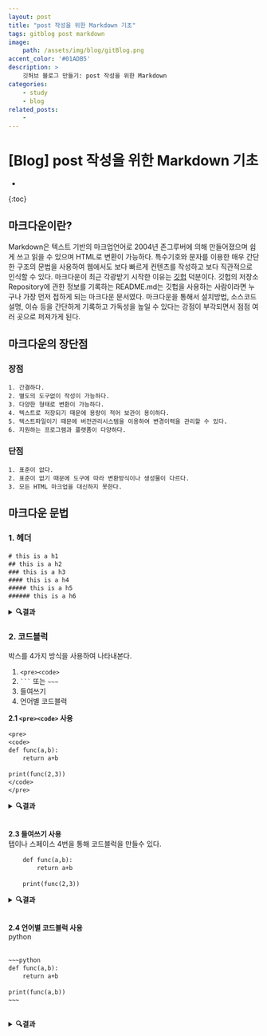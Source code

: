 ```yaml
---
layout: post
title: "post 작성을 위한 Markdown 기초"
tags: gitblog post markdown
image: 
    path: /assets/img/blog/gitBlog.png
accent_color: '#01ADB5'
description: >
    깃허브 블로그 만들기: post 작성을 위한 Markdown
categories:
    - study
    - blog
related_posts:    
    -    
---
```

# [Blog] post 작성을 위한 Markdown 기초
* 
{:toc}

## 마크다운이란?

Markdown은 텍스트 기반의 마크업언어로 2004년 존그루버에 의해 만들어졌으며 쉽게 쓰고 읽을 수 있으며 HTML로 변환이 가능하다. 특수기호와 문자를 이용한 매우 간단한 구조의 문법을 사용하여 웹에서도 보다 빠르게 컨텐츠를 작성하고 보다 직관적으로 인식할 수 있다. 마크다운이 최근 각광받기 시작한 이유는 [깃헙](https://github.com) 덕분이다. 깃헙의 저장소Repository에 관한 정보를 기록하는 README.md는 깃헙을 사용하는 사람이라면 누구나 가장 먼저 접하게 되는 마크다운 문서였다. 마크다운을 통해서 설치방법, 소스코드 설명, 이슈 등을 간단하게 기록하고 가독성을 높일 수 있다는 강점이 부각되면서 점점 여러 곳으로 퍼져가게 된다.

## 마크다운의 장단점

### 장점
~~~
1. 간결하다.
2. 별도의 도구없이 작성이 가능하다.
3. 다양한 형태로 변환이 가능하다.
4. 텍스트로 저장되기 때문에 용량이 적어 보관이 용이하다.
5. 텍스트파일이기 때문에 버전관리시스템을 이용하여 변경이력을 관리할 수 있다.
6. 지원하는 프로그램과 플랫폼이 다양하다.
~~~

### 단점

~~~
1. 표준이 없다.
2. 표준이 없기 때문에 도구에 따라 변환방식이나 생성물이 다르다.
3. 모든 HTML 마크업을 대신하지 못한다.
~~~

## 마크다운 문법   

### 1. 헤더   

```
# this is a h1
## this is a h2 
### this is a h3 
#### this is a h4 
##### this is a h5 
###### this is a h6
```

<details>
<summary><b>🔍결과</b></summary>
<div markdown="1">
# this is a h1
## this is a h2 
### this is a h3 
#### this is a h4 
##### this is a h5 
###### this is a h6
</div>
</details>

### 2. 코드블럭   
박스를 4가지 방식을 사용하여 나타내본다.

1. ```<pre><code>```
2. <code>```</code> 또는 <code>~~~</code>
3. 들여쓰기
4. 언어별 코드블럭 

**2.1 ```<pre><code>``` 사용**   

~~~
<pre>
<code>
def func(a,b):
    return a+b

print(func(2,3))
</code>
</pre>
~~~

<details>
<summary><b>🔍결과</b></summary>
<div markdown="1">
<pre>
<code>
def func(a,b):
    return a+b

print(func(2,3))
</code>
</pre>
</div>
</details>  

<br>

**2.3 들여쓰기 사용**   
탭이나 스페이스 4번을 통해 코드블럭을 만들수 있다.

~~~
    def func(a,b):
        return a+b

    print(func(2,3))
~~~

<details>
<summary><b>🔍결과</b></summary>
<div markdown="1">
    def func(a,b):
        return a+b

    print(func(2,3))
</div>
</details>  

<br>

**2.4 언어별 코드블럭 사용**   
python
<pre>
<code>
~~~python
def func(a,b):
    return a+b

print(func(a,b))
~~~
</code>
</pre>

<details>
<summary><b>🔍결과</b></summary>
<div markdown="1">
~~~python
def func(a,b):
    return a+b

print(func(a,b))
~~~
</div>
</details> 

<br>
<details>
<summary>그밖에 언어들</summary>
<div markdown="1">
- Bash (bash)
- C# (cs)
- CSS (css)
- Diff (diff)
- HTML, XML (html)
- Ini (ini)
- JSON (json)
- Java (java)
- JavaScript (javascript)
- PHP (php)
- Perl (perl)
- Python (python)
- Ruby (ruby)
- SQL (sql)
</div>
</details>

### 3. BlockQuote (인용문)

~~~
> This is a first blockquote
~~~

<details>
<summary><b>🔍결과</b></summary>
<div markdown="1">
> This is a first blockquote
</div>
</details> 

<br>
~~~
>> This is a second blockquote
~~~

<details>
<summary><b>🔍결과</b></summary>
<div markdown="1">
>> This is a second blockquote
</div>
</details> 

<br>
~~~
>>> This is a third blockquote
~~~

<details>
<summary><b>🔍결과</b></summary>
<div markdown="1">
>>> This is a third blockquote
</div>
</details> 

<br>

**blockquote 안에 다른 마크다운 요소를 포함할 수 있다.**

~~~
> * list1
> * list2
>   ~~~
>   code
>   ~~~
~~~

<details>
<summary><b>🔍결과</b></summary>
<div markdown="1">
> * list1
> * list2
>   ~~~
>   code
>   ~~~
</div>
</details> 


### 4. 글머리 기호

~~~
+ 글머리
  + 글머리2
    + 글머리3
      + 글머리 4
~~~

<details>
<summary><b>🔍결과</b></summary>
<div markdown="1">
+ 글머리
  + 글머리2
    + 글머리3
      + 글머리 4
</div>
</details> 



### 5. 강조 

~~~
*single asterisks*  
_single underscores_  
**double asterisks**  
__double underscores__  
~~cancelline~~  
~~~

<details>
<summary><b>🔍결과</b></summary>
<div markdown="1">
*single asterisks*  
_single underscores_  
**double asterisks**  
__double underscores__  
~~cancelline~~  
</div>
</details> 

### 6. 기호표시

Markdown에서 이미 사용되는 기호 표기하기

Markdown 문법에 사용되는 기호를 있는 그대로 표시하고 싶을 경우가 있다.  
예를 들어 \#을 기호 그대로 사용하고 싶지만 그냥 쓰면 H1 헤더로 출력된다.  
그런 기호들을 아래에 표기하였다.

~~~
\   backslash
*   asterisk
_   underscore
{}  curly braces
[]  square brackets
()  parentheses
#   hash mark
+   plus sign
-   minus sign (hyphen)
.   dot
!   exclamation mark
~~~

이런것들을 사용하고 싶다면 기호앞에 \\(=back slash)를 붙혀주면 된다.  

### 7. 수평

~~~
* * *

***

*****

----

- - -
~~~

<details>
<summary><b>🔍결과</b></summary>
<div markdown="1">
* * *

***

*****

----

- - -
</div>
</details> 

### 8. 링크 

- 외부 링크   
\[링크 키워드\]\(링크 주소\)
~~~
예 : [내 블로그](https://dev-dahye.github.io/about)
~~~

<details>
<summary><b>🔍결과</b></summary>
<div markdown="1">
[내 블로그](https://dev-dahye.github.io/about)
</div>
</details> 

<br>
- 자동 링크  

~~~
예 : <https://dev-dahye.github.io/about>
~~~

<details>
<summary><b>🔍결과</b></summary>
<div markdown="1">
<https://dev-dahye.github.io/about> 
</div>
</details>   

### 9. 이미지 

이미지 크기 조절은 뒤에 {: width='50%' height='50%'}

~~~
![그림1](/assets/img/myBlog/img9.jpg)
![그림2](/assets/img/myBlog/img9.jpg){: width='50%' height='50%'}
~~~

<details>
<summary><b>🔍결과</b></summary>
<div markdown="1">
![그림1](/assets/img/myBlog/img9.jpg)
![그림2](/assets/img/myBlog/img9.jpg){: width='50%' height='50%'}
</div>
</details>  

### 10. 줄바꿈

마크다운에서는 엔터를 한번친다고 줄바꿈이 일어나지 않는다.  

**10.1 ```<br>``` 사용**

~~~
줄 바꿈시 사용 <br>
줄 바꿈시 사용
~~~

<details>
<summary><b>🔍결과</b></summary>
<div markdown="1">
줄 바꿈시 사용 <br>
줄 바꿈시 사용
</div>
</details>    

<br>

**10.2 Enter 2번**

~~~
줄 바꿈시 사용  


줄 바꿈시 사용
~~~

<details>
<summary><b>🔍결과</b></summary>
<div markdown="1">
줄 바꿈시 사용  


줄 바꿈시 사용
</div>
</details>  

<br>

**10.3 스페이스바 2번**

~~~
줄 바꿈시 사용    
줄 바꿈시 사용
~~~

<details>
<summary><b>🔍결과</b></summary>
<div markdown="1">
줄 바꿈시 사용    
줄 바꿈시 사용
</div>
</details>  

### 11. 표

~~~
| ------ | NumPy | PyTorch |
| ------ | -------- | ---------- |
| 선언 | np.array() | torch.FloatTensor, <br/> torch.Tensor()|
| 차원 확인 | .ndim | .dim()|
| 크기 확인 | .shape | .size()|
~~~

<details>
<summary><b>🔍결과</b></summary>
<div markdown="1">

| ------ | NumPy | PyTorch |
| ------ | -------- | ---------- |
| 선언 | np.array() | torch.FloatTensor, <br/> torch.Tensor()|
| 차원 확인 | .ndim | .dim()|
| 크기 확인 | .shape | .size()|

</div>
</details>  

### 12. Expander control 

마크다운에서 접기/펼치기 가능한 컨트롤 문법  
마크다운 자체에는 기능이 없고 html을 이용 --> html의 details 사용

~~~html
<details>
<summary>접기/펼치기 버튼</summary>
<div markdown="1">

|제목|내용|
|--|--|
|1|1|
|2|10|

</div>
</details>
~~~

<details>
<summary><b>🔍결과</b></summary>
<div markdown="1">

<details>
<summary>접기/펼치기 버튼</summary>
<div markdown="1">

|제목|내용|
|--|--|
|1|1|
|2|10|

</div>
</details>

</div>
</details>  

<br>

~~~html
<details>
<blockquote>
    숨김숨김
</blockquote>
</details>
~~~

<details>
<summary><b>🔍결과</b></summary>
<div markdown="1">

<details>
<blockquote>
    숨김숨김
</blockquote>
</details>

</div>
</details>  


### 13. 이모지 

1. 'Window 키' + ';' 또는 'Window 키' + '.'

2. <http://www.iemoji.com/> 📝✏️✒️💡 🧰 🙋🏻‍♂️


### 14. 수학수식

[수학 수식 참고1](https://jjycjnmath.tistory.com/117)   
[수학 수식 참고2](https://ko.wikipedia.org/wiki/%EC%9C%84%ED%82%A4%EB%B0%B1%EA%B3%BC:TeX_%EB%AC%B8%EB%B2%95)   

~~~
$$x + y = 1$$
~~~

<details>
<summary><b>🔍결과</b></summary>
<div markdown="1">
$$x + y = 1$$
</div>
</details>  

<br>

## html태그 커스텀&만들기

`_sass > my-style.scss` 에 추가   

```css
.markdown-body > p > a{
  font-weight: bold !important;
}

.markdown-body{
  kbd {
    font-size: 15px;
    font-family: monospace;
    color: #555;
    background-color: #fcfcfc;
    border: solid 1px #ccc;
    border-radius: 3px;
    border-bottom-color: #bbb;
    padding: 3px 5px;
  }

  mark {
    padding: 3px 5px;
    background-color: #fff9c4;
  }

  under {
    text-decoration: underline;
    text-decoration-color: red;
    text-underline-position: under;
    padding-bottom: 2px;
  }
}
```

```
<kbd>hello</kbd>

<a>hello</a>

<code>hello</code>

<mark>hello</mark>

<under>hello</under>
```

<details>
<summary><b>🔍결과</b></summary>
<div markdown="1">
<kbd>hello</kbd>

<a>hello</a>

<code>hello</code>

<mark>hello</mark>

<under>hello</under>
</div>
</details> 

<br>

```css
.markdown-body{
  success {
    margin: 2em 0 !important;
    padding: 1em;
    display: block;
    color: #222831;
    font-size: .75rem !important;
    text-indent: initial;
    background-color: #CFEDC9;
    border-radius: 0.3rem;
    padding: 3px 5px;
  }

  warning {
    margin: 2em 0 !important;
    padding: 1em;
    display: block;
    color: #222831;
    font-size: .75rem !important;
    text-indent: initial;
    background-color: #FFF9BD;
    border-radius: 0.3rem;
    padding: 3px 5px;
  }

  danger {
    margin: 2em 0 !important;
    padding: 1em;
    display: block;
    color: #222831;
    font-size: .75rem !important;
    text-indent: initial;
    background-color: #F3C1BF;
    border-radius: 0.3rem;
    padding: 3px 5px;
  }

  info {
    margin: 2em 0 !important;
    padding: 1em;
    display: block;
    color: #222831;
    font-size: .75rem !important;
    text-indent: initial;
    background-color: #AAE0DB;
    border-radius: 0.3rem;
    padding: 3px 5px;
  }
}
```
```
<success>notice를 위한 블럭<br>예시입니다.</success>
<warning>notice를 위한 블럭</warning>
<danger>notice를 위한 블럭</danger>
<info>notice를 위한 블럭</info>
```

<details>
<summary><b>🔍결과</b></summary>
<div markdown="1">
<success>notice를 위한 블럭<br>예시입니다.</success>
<warning>notice를 위한 블럭</warning>
<danger>notice를 위한 블럭</danger>
<info>notice를 위한 블럭</info>
</div>
</details> 

<br>
<br>

- - -

## Refernce 
- [면접관이 좋아하는 Git Portfolio 만들기 (with_GitBlog)](https://projectlion.io/courses/technology/gitblog)